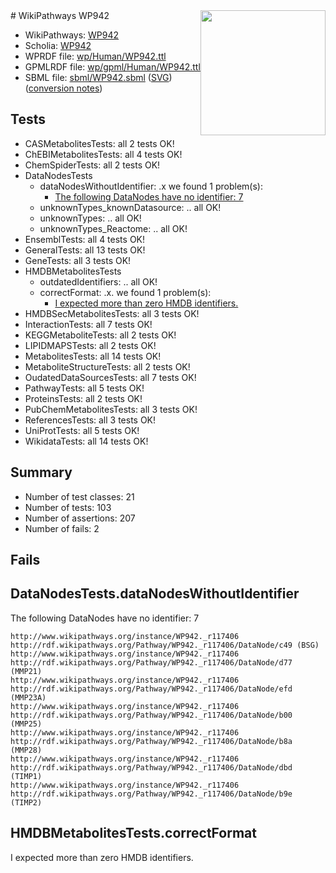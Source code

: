 <img style="float: right; width: 200px" src="../logo.png" />
# WikiPathways WP942

* WikiPathways: [WP942](https://identifiers.org/wikipathways:WP942)
* Scholia: [WP942](https://scholia.toolforge.org/wikipathways/WP942)
* WPRDF file: [wp/Human/WP942.ttl](../wp/Human/WP942.ttl)
* GPMLRDF file: [wp/gpml/Human/WP942.ttl](../wp/gpml/Human/WP942.ttl)
* SBML file: [sbml/WP942.sbml](../sbml/WP942.sbml) ([SVG](../sbml/WP942.svg)) ([conversion notes](../sbml/WP942.txt))

## Tests
* CASMetabolitesTests: all 2 tests OK!
* ChEBIMetabolitesTests: all 4 tests OK!
* ChemSpiderTests: all 2 tests OK!
* DataNodesTests
    * dataNodesWithoutIdentifier: .x we found 1 problem(s):
        * [The following DataNodes have no identifier: 7](#d2d32fa6)
    * unknownTypes_knownDatasource: .. all OK!
    * unknownTypes: .. all OK!
    * unknownTypes_Reactome: .. all OK!
* EnsemblTests: all 4 tests OK!
* GeneralTests: all 13 tests OK!
* GeneTests: all 3 tests OK!
* HMDBMetabolitesTests
    * outdatedIdentifiers: .. all OK!
    * correctFormat: .x. we found 1 problem(s):
        * [I expected more than zero HMDB identifiers.](#ad154c1e)
* HMDBSecMetabolitesTests: all 3 tests OK!
* InteractionTests: all 7 tests OK!
* KEGGMetaboliteTests: all 2 tests OK!
* LIPIDMAPSTests: all 2 tests OK!
* MetabolitesTests: all 14 tests OK!
* MetaboliteStructureTests: all 2 tests OK!
* OudatedDataSourcesTests: all 7 tests OK!
* PathwayTests: all 5 tests OK!
* ProteinsTests: all 2 tests OK!
* PubChemMetabolitesTests: all 3 tests OK!
* ReferencesTests: all 3 tests OK!
* UniProtTests: all 5 tests OK!
* WikidataTests: all 14 tests OK!


## Summary

* Number of test classes: 21
* Number of tests: 103
* Number of assertions: 207
* Number of fails: 2

## Fails

<a name="d2d32fa6" />

## DataNodesTests.dataNodesWithoutIdentifier

The following DataNodes have no identifier: 7
```
http://www.wikipathways.org/instance/WP942._r117406 http://rdf.wikipathways.org/Pathway/WP942._r117406/DataNode/c49 (BSG)
http://www.wikipathways.org/instance/WP942._r117406 http://rdf.wikipathways.org/Pathway/WP942._r117406/DataNode/d77 (MMP21)
http://www.wikipathways.org/instance/WP942._r117406 http://rdf.wikipathways.org/Pathway/WP942._r117406/DataNode/efd (MMP23A)
http://www.wikipathways.org/instance/WP942._r117406 http://rdf.wikipathways.org/Pathway/WP942._r117406/DataNode/b00 (MMP25)
http://www.wikipathways.org/instance/WP942._r117406 http://rdf.wikipathways.org/Pathway/WP942._r117406/DataNode/b8a (MMP28)
http://www.wikipathways.org/instance/WP942._r117406 http://rdf.wikipathways.org/Pathway/WP942._r117406/DataNode/dbd (TIMP1)
http://www.wikipathways.org/instance/WP942._r117406 http://rdf.wikipathways.org/Pathway/WP942._r117406/DataNode/b9e (TIMP2)
```

<a name="ad154c1e" />

## HMDBMetabolitesTests.correctFormat

I expected more than zero HMDB identifiers.
